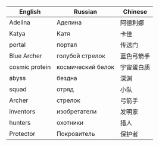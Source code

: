 | English            | Russian            | Chinese            |
|--------------------|-------------------|-------------------|
| Adelina            | Аделина            | 阿德利娜           |
| Katya              | Катя               | 卡佳               |
| portal             | портал             | 传送门             |
| Blue Archer        | голубой стрелок    | 蓝色弓箭手         |
| cosmic protein     | космический белок  | 宇宙蛋白质          |
| abyss              | бездна             | 深渊               |
| squad              | отряд              | 小队               |
| Archer             | стрелок           | 弓箭手           |
| inventors          | изобретатели      | 发明家           |
| hunters            | охотники          | 猎人             |
| Protector          | Покровитель       | 保护者           |

